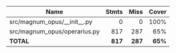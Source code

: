 | Name                             |    Stmts |     Miss |   Cover |
|--------------------------------- | -------: | -------: | ------: |
| src/magnum\_opus/\_\_init\_\_.py |        0 |        0 |    100% |
| src/magnum\_opus/operarius.py    |      817 |      287 |     65% |
|                        **TOTAL** |  **817** |  **287** | **65%** |
